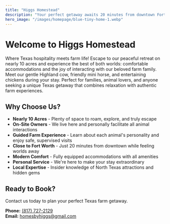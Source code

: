 ```yaml
---
title: "Higgs Homestead"
description: "Your perfect getaway awaits 20 minutes from downtown Fort Worth, TX"
hero_image: "/images/homepage/blue-tiny-home-1.webp"
---
```


# Welcome to Higgs Homestead

Where Texas hospitality meets farm life! Escape to our peaceful retreat on nearly 10 acres and experience the best of both worlds: comfortable accommodations and the joy of interacting with our beloved farm family. Meet our gentle Highland cow, friendly mini horse, and entertaining chickens during your stay. Perfect for families, animal lovers, and anyone seeking a unique Texas getaway that combines relaxation with authentic farm experiences.

## Why Choose Us?

- **Nearly 10 Acres** - Plenty of space to roam, explore, and truly escape
- **On-Site Owners** - We live here and personally facilitate all animal interactions
- **Guided Farm Experience** - Learn about each animal's personality and enjoy safe, supervised visits
- **Close to Fort Worth** - Just 20 minutes from downtown while feeling worlds away
- **Modern Comfort** - Fully equipped accommodations with all amenities
- **Personal Service** - We're here to make your stay extraordinary
- **Local Expertise** - Insider knowledge of North Texas attractions and hidden gems

## Ready to Book?

Contact us today to plan your perfect Texas farm getaway.

**Phone:** [(817) 727-2129](tel:8177272129)  
**Email:** [homesbyhiggs@gmail.com](mailto:homesbyhiggs@gmail.com)